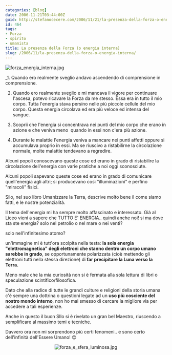 ```yaml
---
categories: [blog]
date: 2006-11-21T03:44:00Z
guid: http://stefanocecere.com/2006/11/21/la-presenza-della-forza-o-energia-interna/
id: 464
tags:
- Forza
- spirito
- umanista
title: La presenza della Forza (o energia interna)
slug: /2006/11/la-presenza-della-forza-o-energia-interna/
---
```


<img alt="forza_energia_interna.jpg" id="image462" src="http://stefanocecere.com/wp-content/uploads/sites/3/2006/11/forza_energia_interna.jpg" />

_1. Quando ero realmente sveglio andavo ascendendo di comprensione in comprensione.</p> 

2. Quando ero realmente sveglio e mi mancava il vigore per continuare l'ascesa, potevo ricavare la Forza da me stesso. Essa era in tutto il mio corpo. Tutta l'energia stava persino nelle più piccole cellule del mio corpo. Questa energia circolava ed era più veloce ed intensa del sangue.

3. Scoprii che l'energia si concentrava nei punti del mio corpo che erano in azione e che veniva meno  quando in essi non c'era più azione.

4. Durante le malattie l'energia veniva a mancare nei punti affetti oppure si accumulava proprio in essi. Ma se riuscivo a ristabilirne la circolazione normale, molte malattie tendevano a regredire.

Alcuni popoli conoscevano queste cose ed erano in grado di ristabilire la circolazione dell'energia con varie pratiche a noi oggi sconosciute.

Alcuni popoli sapevano queste cose ed erano in grado di comunicare quell'energia agli altri; si producevano così "illuminazioni" e perfino "miracoli" fisici.</em>

Silo, nel suo libro Umanizzare la Terra, descrive molto bene il come siamo fatti, e le nostre potenzialità.
  
Il tema dell'energia mi ha sempre molto affascinato e interessato. Già al Liceo vieni a sapere che TUTTO E' ENERGIA.. quindi anche noi! si ma dove sta ste energia? solo nel petrolio o nel mare o nei venti?

solo nell'infinitesimo atomo?

un'immagine mi è tutt'ora scolpita nella testa: **la sola energia "elettromagnetica" degli elettroni che stanno dentro un corpo umano sarebbe in grado**, se opportunamente polarizzata (cioè mettendo gli elettroni tutti nella stessa direzione) di **far precipitare la Luna verso la Terra.**

Meno male che la mia curiosità non si è fermata alla sola lettura di libri o speculazione scintifico/filosofica.

Dato che alla radice di tutte le grandi culture e religioni della storia umana c'è sempre una dottrina o questioni legate ad un **uso più cosciente del nostro mondo interno**, non ho mai smesso di cercare la migliore via per accedere a tali esperienze.

Anche in questo il buon SIlo si è rivelato un gran bel Maestro, riuscendo a semplificare al massimo temi e tecniche.

Davvero ora non mi sorprendono più certi fenomeni.. e sono certo dell'infinità dell'Essere Umano! 😉

<div style="text-align: center">
  <img alt="forza_e_sfera_luminosa.jpg" id="image463" src="http://stefanocecere.com/wp-content/uploads/sites/3/2006/11/forza_e_sfera_luminosa.jpg" />
</div>